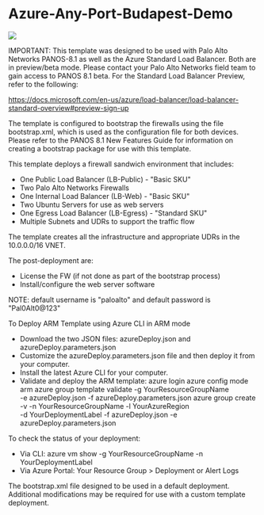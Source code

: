 # Azure-Any-Port-Budapest-Demo

[<img src="http://azuredeploy.net/deploybutton.png"/>](https://portal.azure.com/#create/Microsoft.Template/uri/https%3A%2F%2Fraw.githubusercontent.com%2FPaloAltoNetworks%2Fmulti-ip%2Fmaster%2FAzure-Any-Port-MD-Budapest%2FazureDeploy.json)

IMPORTANT: This template was designed to be used with Palo Alto Networks PANOS-8.1 as well as the Azure Standard Load Balancer. Both are in preview/beta mode. Please contact your Palo Alto Networks field team to gain access to PANOS 8.1 beta. For the Standard Load Balancer Preview, refer to the following:

https://docs.microsoft.com/en-us/azure/load-balancer/load-balancer-standard-overview#preview-sign-up

The template is configured to bootstrap the firewalls using the file bootstrap.xml, which is used as the configuration file for both devices. Please refer to the PANOS 8.1 New Features Guide for information on creating a bootstrap package for use with this template.

This template deploys a firewall sandwich environment that includes:

- One Public Load Balancer (LB-Public) - "Basic SKU"
- Two Palo Alto Networks Firewalls
- One Internal Load Balancer (LB-Web) - "Basic SKU"
- Two Ubuntu Servers for use as web servers
- One Egress Load Balancer (LB-Egress) - "Standard SKU"
- Multiple Subnets and UDRs to support the traffic flow

The template creates all the infrastructure and appropriate UDRs in the 10.0.0.0/16 VNET. 

The post-deployment are:

- License the FW (if not done as part of the bootstrap process)
- Install/configure the web server software

NOTE: default username is "paloalto" and default password is "Pal0Alt0@123"

To Deploy ARM Template using Azure CLI in ARM mode

- Download the two JSON files: azureDeploy.json and azureDeploy.parameters.json
- Customize the azureDeploy.parameters.json file and then deploy it from your computer.
- Install the latest Azure CLI for your computer.
- Validate and deploy the ARM template:
    azure login
    azure config mode arm
    azure  group  template  validate  -g YourResourceGroupName \
        -e  azureDeploy.json   -f  azureDeploy.parameters.json
    azure group create -v -n YourResourceGroupName -l YourAzureRegion  \
        -d  YourDeploymentLabel  -f azureDeploy.json -e azureDeploy.parameters.json

To check the status of your deployment:

- Via CLI: azure vm show -g YourResourceGroupName -n YourDeploymentLabel
- Via Azure Portal: Your Resource Group > Deployment or Alert Logs

The bootstrap.xml file designed to be used in a default deployment. Additional modifications may be required for use with a custom template deployment.
